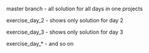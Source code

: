 master branch - all solution for all days in one projects

exercise_day_2 - shows only solution for day 2 

exercise_day_3 - shows only solution for day 3 

exercise_day_* - and so on
